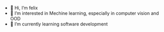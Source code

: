 - 👋 Hi, I’m felix
- 👀 I’m interested in Mechine learning, especially in computer vision and OOD
- 🌱 I’m currently learning software development 

<!---
stervt/stervt is a ✨ special ✨ repository because its `README.md` (this file) appears on your GitHub profile.
You can click the Preview link to take a look at your changes.
--->

